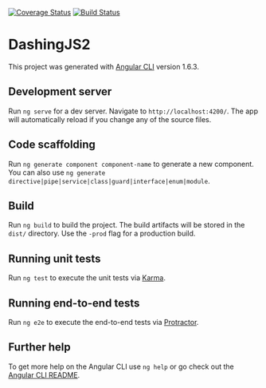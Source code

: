 [![Coverage Status](https://coveralls.io/repos/github/MikhaelGerbet/dashingJS2/badge.svg?branch=master)](https://coveralls.io/github/MikhaelGerbet/dashingJS2?branch=master)
[![Build Status](https://travis-ci.org/MikhaelGerbet/dashingJS2.svg?branch=feat%2Fci)](https://travis-ci.org/MikhaelGerbet/dashingJS2)

# DashingJS2

This project was generated with [Angular CLI](https://github.com/angular/angular-cli) version 1.6.3.

## Development server

Run `ng serve` for a dev server. Navigate to `http://localhost:4200/`. The app will automatically reload if you change any of the source files.

## Code scaffolding

Run `ng generate component component-name` to generate a new component. You can also use `ng generate directive|pipe|service|class|guard|interface|enum|module`.

## Build

Run `ng build` to build the project. The build artifacts will be stored in the `dist/` directory. Use the `-prod` flag for a production build.

## Running unit tests

Run `ng test` to execute the unit tests via [Karma](https://karma-runner.github.io).

## Running end-to-end tests

Run `ng e2e` to execute the end-to-end tests via [Protractor](http://www.protractortest.org/).

## Further help

To get more help on the Angular CLI use `ng help` or go check out the [Angular CLI README](https://github.com/angular/angular-cli/blob/master/README.md).
